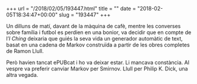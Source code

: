 +++
url = "/2018/02/05/193447.html"
title = ""
date = "2018-02-05T18:34:47+00:00"
slug = "193447"
+++

Un dilluns de matí, davant de la màquina de cafè, mentre les converses sobre família i futbol es perdien en una bonior, va decidir que en compte de l’*I Ching* deixaria que guiés la seva vida un generador automàtic de text, basat en una cadena de Markov construïda a partir de les obres completes de Ramon Llull.

Però havien tancat ePUBcat i ho va deixar estar. Li mancava constància. Al vespre va preferir canviar Markov per Smirnov. Llull per Philip K. Dick, una altra vegada.

